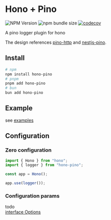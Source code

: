 # Hono + Pino

![NPM Version](https://img.shields.io/npm/v/hono-pino)
![npm bundle size](https://img.shields.io/bundlephobia/min/hono-pino)
[![codecov](https://codecov.io/github/maou-shonen/hono-pino/graph/badge.svg?token=FBGZOOXDTH)](https://codecov.io/github/maou-shonen/hono-pino)

A pino logger plugin for hono

The design references [pino-http](https://github.com/pinojs/pino-http) and [nestjs-pino](https://github.com/iamolegga/nestjs-pino).

## Install

```bash
# npm
npm install hono-pino
# pnpm
pnpm add hono-pino
# bun
bun add hono-pino
```

## Example

see [examples](./examples/)

## Configuration

### Zero configuration

```ts
import { Hono } from "hono";
import { logger } from "hono-pino";

const app = Hono();

app.use(logger());
```

### Configuration params

todo  
[interface Options](https://github.com/maou-shonen/hono-pino/blob/main/src/types.ts#L11)
